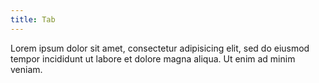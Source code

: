 ```yaml
---
title: Tab
---
```


Lorem ipsum dolor sit amet, consectetur adipisicing elit, sed do eiusmod tempor incididunt ut labore et dolore magna aliqua. Ut enim ad minim veniam.
